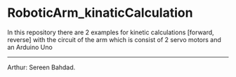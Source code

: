 # RoboticArm_kinaticCalculation

In this repository there are 2 examples for kinetic calculations [forward, reverse] with the circuit of the arm which is consist of 2 servo motors
and an Arduino Uno 

____
Arthur: Sereen Bahdad.
